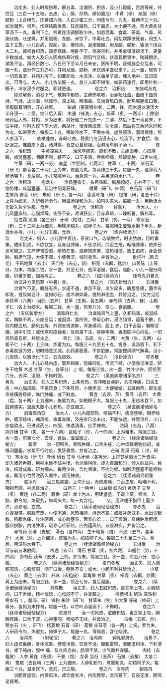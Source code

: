<!-- { "loadSidebar": true } -->
　　治丈夫、妇人时疾伤寒，解五毒，治潮热、积热，及小儿惊痫，百病等疾，并巴豆（三百一十五粒，去皮、心，膜，炒熟，研如面油） 牛黄（研） 龙脑（研） 腻粉（上合研匀，炼黄蜡六两，入白沙蜜三分，同炼令匀，为丸，每两作三十丸。如治潮热、积热，伤寒结胸发黄，狂走躁热，口干面赤，大小便不通，煎大黄炙甘草汤下一丸。毒利下血，煎黄连汤调腻粉少许。如患酒毒、食毒、茶毒、气毒、风痰伏痞、吐逆等，并用腻粉、龙脑、米饮下。中毒吐血，闷乱烦躁欲死者，用生人血下立愈。小儿百病，惊痫，急、慢惊风，涎潮搐搦，用龙脑、腻粉、蜜汤下绿豆大二丸。诸积食积热，颊赤烦躁，睡卧不宁，惊哭泻利，并用金银薄荷汤下，更量岁数加减。如大人及妇人因病伤寒时疾，阴阳气交结，伏毒瓦斯胃中，喘躁眼赤，潮发不定，再经日数七、八日已下至半月日未安，医所不明，证候脉息交乱者，可服一丸，或分作三丸亦可，并用龙脑、腻粉、米饮调半盏已来下。此一服，取转下一切恶毒涎，并药丸泻下。如要却收，水洗净，以油单子裹，埋入地中，五日取出，可再与。大人、小儿依法服一丸，救三人即不堪使。如要药速行，即用针刺一眼子，冷水浸少时服之，即效更速。
　　
　　卷之六　治积热
　　龙脑鸡苏丸
　　除烦解劳，消谷下气，散胸中郁热，主肺热咳嗽，治鼻衄吐血，血崩下血劳淋、气淋，止消渴，除惊悸，凉上膈，解酒毒。又治胃热口臭，肺热喉腥疸口苦。常服聪耳明目，开心益智。
　　柴胡（要真银州者，二两，锉，同木通以沸汤大半升浸一、二宿，绞汁后入膏） 木通（锉洗，去心，焙草（炙，一两半）上除别研药后入外，并捣，罗为细末，将好蜜二斤先炼一、二沸，然后下生干地黄末，不住手搅，时时入绞下前木通、柴胡汁，慢慢熬成膏，勿令焦，然后将其余药末同和为丸，如豌豆大。每服二十丸，嚼破热水下，不嚼亦得。虚劳烦热，消渴惊悸，煎人参汤下。
　　咳嗽唾血，鼻衄吐血，将麦门冬汤浸去心，煎汤下，并食后、临卧服之。惟血崩下血，诸淋疾，皆空心食前服。治淋用车前子汤下。
　　
　　卷之六　治积热
　　牛黄凉膈丸
　　治风壅痰实，蕴积不散，头痛面赤，心烦潮躁，痰涎壅塞，咽膈不利，精不安，口干多渴，唇焦咽痛，颔颊赤肿，口舌生疮。
　　牛黄（研，一两一分） 南星（牛胆制，七两半） 甘草（ ，十两） 柴石英（研飞）麝香各二十两）上为末，炼蜜为丸，每两作三十丸。每服一丸，温薄荷人参汤嚼下，食后服。小儿常服半丸，治急惊一丸，并用薄荷水化下。
　　
　　卷之六　治积热
　　抱龙丸
　　治风壅痰实，头目昏眩，胸膈烦闷，心神不宁，恍惚惊悸，痰涎壅塞，及治中阳毒狂躁。
　　雄黄（研飞，四两） 白石英（研飞） 生犀角 麝香（研） 朱砂（研飞，各一两） 藿香叶箔（研） 银箔（研，各五十片）上件为细末，入研者药令匀，用温汤搜和为丸，如鸡头实大。每服一丸，用新汲水化破入盐少许服，食后。
　　
　　卷之六　治积热
　　甘露丸
　　治大人、小儿风壅痰热，心膈烦躁，夜卧不安，谵语狂妄，目赤鼻衄，口燥咽暑，解热毒。
　　铅白霜 龙脑（各三分） 牙硝（枯过，三两） 甘草（炙，一两） 寒水石（粉，三十二两上为细末，用糯米糊丸，如弹子大。每服用生姜蜜水磨下半丸，新汲水亦得，小儿一丸分五服，食后。
　　
　　卷之六　〔绍兴续添方〕
　　甘露饮
　　治丈夫、妇人、小儿胃中客热，牙宣口气，齿龈肿烂，时出脓血，目睑垂重，或即饥烦，不欲饮食，及赤目肿痛，不任凉药，口舌生疮，咽喉肿痛，疮疹已发可服之。又疗脾胃受湿，瘀热在里，或醉饱房劳，湿热相搏，致生疸病，身面皆肿，胸满气短，大便不调，小便黄涩，或时身热，并皆治之。
　　枇杷叶（刷去毛） 干熟地黄（去土） 天门冬（去心，焙） 枳壳（去瓤，麸炒） 山茵陈（上等分，为末。每服二钱，水一盏，煎至七分，去滓温服，食后，临卧。小儿一服分两服，仍量岁数，加减与之。
　　
　　卷之六　〔绍兴续添方〕
　　桂苓丸消暑丸
　　治证并方见伤寒（中暑）类。
　　
　　卷之六　〔宝庆新增方〕
　　五淋散
　　治肾气不足，膀胱有热，水道不通，淋沥不宣，出少起多，脐腹急痛，蓄作有即发，或尿如豆汁，或如砂石，或冷淋如膏，或热淋便血，并皆治之。（又方见后赤茯苓（六两） 当归（去芦） 甘草（生用，各五两） 赤芍药（去芦，锉） 山栀子仁（各上为细末。每服二钱，水一盏，煎至八分，空心，食前服。
　　
　　卷之六　〔宝庆新增方〕
　　消毒麻仁丸
　　治诸般风气上壅，久积热毒，痰涎结实，胸膈不利，头旋目运；或因酒、食所伤，停留心肺，浸渍肠胃，蕴蓄不散，久则内郁血热，肠风五痔，外则发斑游肿，浑身燥闷，面上 赤，口干舌裂，咽喉涩痛，消中引饮；或伤寒时疫躁者，及风毒下注，疮肿疼痛，香港脚冲心闷乱，一切风热毒瓦斯，并皆主之。
　　杏仁（生，去皮、尖，二两） 大黄（生，五两） 山栀子仁（十两）上三味，炼蜜为丸。每服三十丸至五十丸，夜卧，温汤吞下，利下赤毒胶涎为效，服时随意加减。此药甚稳善，不损脏腑，常服搜风顺气解毒。治小儿惊热，以蜜汤化下三、五丸极效。
　　
　　卷之六　〔淳新添方〕
　　导赤散
　　治大人、小儿心经内虚，邪热相乘，烦躁闷乱，传流下经，小便赤涩淋涩，脐生干地黄 木通 甘草（生，各等分）上 咀。每服三钱，水一盏，竹叶少许，同煎至六分，去滓，温服，不拘时服。
　　
　　卷之六　〔吴直阁增诸家名方〕
　　三黄丸
　　治丈夫、妇人三焦积热，上焦有热，攻冲眼目赤肿，头项肿痛，口舌生疮；中心膈烦躁，不美饮食；下焦有热，小便赤涩，大便秘结，五脏俱热，即生疽疖疮痍般痔疾，粪门肿痛，或下鲜血。
　　黄连（去须、芦） 黄芩（去芦） 大黄（煨，各十两）上为细末，炼蜜为丸，如梧桐子大。每服三十丸，用热水吞下，如脏腑壅实，加服丸数小儿积热，亦宜服之。
　　
　　卷之六　〔吴直阁增诸家名方〕
　　消毒犀角饮
　　治大人、小儿内蕴邪热，咽膈不利，痰涎壅嗽，眼赤睑肿，腮项结核，痈风疹，瘅毒赤瘰，及疮疹已出未出，不能快透，并皆治疗。小儿疹痘欲出，已进此药三、四服，快透消毒，应手神效。
　　防风（去苗，八两） 荆芥穗 甘草（炙，各一十六两） 鼠粘子（炒，六十四两）上为粗末。每服三钱，水一盏，煎至七分，去滓，食后，温温服之。
　　
　　卷之六　〔续添诸局经验秘方〕
　　碧雪
　　治一切积热，咽喉肿痛，口舌生疮，心中烦躁咽物妨闷，或喉闭壅塞，水浆不行时疫，发狂昏愦，并皆治之。
　　芒硝 青黛 石膏（ 过，研飞） 寒水石（研飞） 朴硝 硝石 甘草 马牙硝（各等分）上将甘草煎汤二升去滓，却入诸药再煎，用柳木篦不住手搅，令消熔得所，却入青黛和匀，倾入砂盆内，候冷，结凝成霜，研为细末。每用少许，含化咽津，不拘时候。如喉闭壅塞不能咽物者，即用小竹筒吹药入喉中，频用神效。
　　
　　卷之六　〔续添诸局经验秘方〕
　　胜冰丹
　　治三焦壅盛，上冲头目，赤热疼痛，口舌生疮，咽喉不利，咽物有碍，神思昏治之。
　　白药子（一两半） 山豆根 红内消 黄药子 甘草（炙） 黄连（各二两） 麝香（研）龙上为末，用建盏盛，于饭上蒸，候冷，入脑、麝令匀，炼蜜丸，如鸡头大。每一丸含化。
　　又，用津唾于指甲上磨少许，点赤眼，立效。
　　
　　卷之六　〔续添诸局经验秘方〕
　　导赤丸
　　治心肾凝滞，膀胱有热，小便不通，风热相搏，淋沥不宣；或服补药过多，水出少起数，脐腹急痛，攻注阴间，或心肺壅热，面赤心忪；，口干烦渴，及痈肿发瘀闭。服此排脓，内消肿毒，疏导心经邪热，应内蕴风热，五般淋疾，并皆治之。
　　赤芍药 茯苓（去皮） 滑石（各四两） 生干地黄（焙） 木通（去节，各半斤） 大黄（炒，上为细末，炼蜜为丸，如梧桐子大。每服二十丸至三十丸，食后，用温热水吞下。
　　
　　卷之六　〔续添诸局经验秘方〕
　　五淋散
　　治证与前五淋散同。
　　木通（去节） 滑石 甘草（炙，各六两） 山栀仁（炒，十四两） 赤芍药 茯苓（去皮，上捣，罗为末。每服三钱，水一盏，煎至八分，空心服。
　　
　　卷之六　〔续添诸局经验秘方〕
　　麦门冬散
　　治丈夫、妇人蕴积邪热，心胸烦闷，咽干口燥，睡卧不安；或大、小肠不利并皆治之。
　　小草（去心） 黄连（去须） 升麻（去粗皮） 犀角屑 甘草（炙） 枳壳（去瓤，炒黄） 黄上为细末。每服三钱，水一盏，煎至七分，食后温服。
　　
　　卷之六　〔续添诸局经验秘方〕
　　真珠散
　　治丈夫、妇人五脏积热，毒瓦斯上攻，心胸烦闷，口干舌燥，精神恍惚，心忪闷不宁，并宜服之。
　　栝蒌根末 琥珀 真珠粉 寒水石（ ，醋淬，研） 铁粉 朱砂（研飞） 甘草末（生）川大黄 牙硝（枯研）上等分，各捣为末拌匀，每服一钱，以竹叶汤温调下，不拘时。
　　
　　卷之六　〔续添诸局经验秘方〕
　　灵液丹
　　治一切风热，脏腑积热，毒瓦斯上攻，胸膈烦躁，口舌干涩，心神壅闷，咽嗌不无味，并皆治之。
　　乌梅（去核，炒） 寒水石（火 ，研飞） 栝蒌根 石膏（研） 葛根 赤茯苓（各一两）上捣，罗为末，入研药令匀，炼蜜丸，如弹子大。每服一丸，薄绵裹，含化咽津。
　　
　　卷之六
　　治泻痢
　　（附秘涩）
　　卷之六　治泻痢
　　钟乳健脾丸
　　治男子、妇人虚损羸瘦，身体沉重，脾胃冷弱，饮食不消，腹胀雷鸣，泄肠虚积冷，下利清谷，或下纯白，腹中 痛，及久痢赤白，肠滑不禁，少气羸并宜服。
　　肉桂（去粗皮） 人参 黄连（去须） 干姜（炮） 龙骨 当归（去芦） 石斛（去根） 大各二两） 蜀椒（去目粉（三两）上为细末，入钟乳粉匀，炼蜜和丸，如梧桐子大。每服三十丸，温米饮下，食前，日三服。
　　
　　卷之六　治泻痢
　　朝真丹
　　治肠胃虚弱，内受风冷，或饮食生冷，内伤脾胃，泄泻暴下，日夜无度，肠鸣足厥寒。
